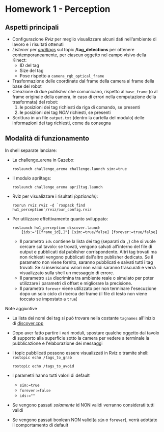 # Homework 1 - Perception

## Aspetti principali

- Configurazione *Rviz* per meglio visualizzare alcuni dati nell'ambiente di lavoro e i risultati ottenuti
- *Listener* per [*apriltags*](http://wiki.ros.org/apriltags_ros) sul topic **/tag_detections** per ottenere contemporaneamente, per ciascun oggetto nel campo visivo della Kinect:
    - ID del tag
    - Size del tag
    - Pose rispetto a `camera_rgb_optical_frame`
- Trasformazione delle coordinate dal frame della camera al frame della base del robot
- Creazione di due *publisher* che comunicano, rispetto al `base_frame`
  (o al frame originale della camera, in caso di errori nella computazione della trasformata) del robot:
    1. le posizioni dei tag richiesti da riga di comando, se presenti
    2. le posizioni dei tag *NON* richiesti, se presenti
- Scrittura in un file `output.txt` (dentro la cartella del modulo) delle informazioni dei tag richiesti, come da consegna

## Modalità di funzionamento

In shell separate lanciare:

- La challenge_arena in Gazebo:  
    ```
    roslaunch challenge_arena challenge.launch sim:=true
    ```
- Il modulo apriltags:  
    ```
    roslaunch challenge_arena apriltag.launch
    ```
- Rviz per visualizzare i risultati *(opzionale)*:  
    ```
    rosrun rviz rviz -d `rospack find hw1_perception`/rviz/our_config.rviz
    ```
- Per utilizzare effettivamente quanto sviluppato:  
    ```
    roslaunch hw1_perception discover.launch 
        [ids:="[[frame_id],]"] [sim:=true/false] [forever:=true/false]
    ```
    
    - Il parametro `ids` contiene la lista dei tag (separati da `,`) che si vuole cercare sul tavolo:
        se trovati, vengono salvati all'interno del file di output e pubblicati dal publisher corrispondente.
        Altri tag trovati ma non richiesti vengono pubblicati dall'altro publisher dedicato.
        Se il parametro non viene fornito, saranno pubblicati e salvati tutti i tag trovati.
        Se si inseriscono valori non validi saranno trascurati e verrà visualizzato sulla shell un messaggio di errore.
    - Il parametro `sim` discrimina tra ambiente reale o simulato per poter utilizzare i parametri di offset e migliorare la precisione.
    - Il parametro `forever` viene utilizzato per non terminare l'esecuzione dopo un solo ciclo di ricerca dei frame
        (il file di testo non viene toccato se impostato a `true`)

Note aggiuntive
    
- La lista dei nomi dei tag si può trovare nella costante `tagnames` all'inizio di [discover.cpp](src/discover.cpp)
- Dopo aver fatto partire i vari moduli, spostare qualche oggetto dal tavolo di supporto alla superficie sotto la camera per vedere a terminale la pubblicazione e l'elaborazione dei messaggi
- I topic pubblicati possono essere visualizzati in Rviz o tramite shell:  
	```rostopic echo /tags_to_grab```
	
	```rostopic echo /tags_to_avoid```
- I parametri hanno tutti valori di default  
    
    - ```sim:=true```  
    - ```forever:=false```  
    - ```ids:=""```  
    
- Se vengono passati *solamente* id NON validi verranno considerati tutti validi
- Se vengono passati boolean NON validi(a `sim` o `forever`), verrà adottato il comportamento di default
